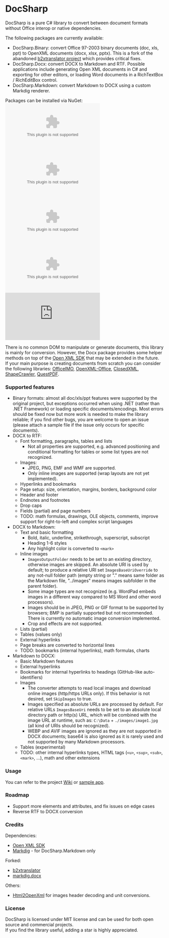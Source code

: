 # DocSharp

DocSharp is a pure C# library to convert between document formats without Office interop or native dependencies.

The following packages are currently available:

- DocSharp.Binary: convert Office 97-2003 binary documents (doc, xls, ppt) to OpenXML documents (docx, xlsx, pptx). This is a fork of the abandoned [b2xtranslator project](https://github.com/EvolutionJobs/b2xtranslator) which provides critical fixes. 
- DocSharp.Docx: convert DOCX to Markdown and RTF. Possible applications include generating Open XML documents in C# and exporting for other editors, or loading Word documents in a RichTextBox / RichEditBox control.
- DocSharp.Markdown: convert Markdown to DOCX using a custom Markdig renderer.

Packages can be installed via NuGet:  
[![NuGet](https://img.shields.io/nuget/vpre/DocSharp.Binary.Doc?style=flat-square&label=DocSharp.Binary.Doc)](https://www.nuget.org/packages/DocSharp.Binary.Doc/) 
[![NuGet](https://img.shields.io/nuget/vpre/DocSharp.Binary.Xls?style=flat-square&label=DocSharp.Binary.Xls)](https://www.nuget.org/packages/DocSharp.Binary.Xls/)
[![NuGet](https://img.shields.io/nuget/vpre/DocSharp.Binary.Ppt?style=flat-square&label=DocSharp.Binary.Ppt)](https://www.nuget.org/packages/DocSharp.Binary.Ppt/)
[![NuGet](https://img.shields.io/nuget/vpre/DocSharp.Docx?style=flat-square&label=DocSharp.Docx)](https://www.nuget.org/packages/DocSharp.Docx/)
[![NuGet](https://img.shields.io/nuget/vpre/DocSharp.Markdown?style=flat-square&label=DocSharp.Markdown)](https://www.nuget.org/packages/DocSharp.Markdown/)

There is no common DOM to manipulate or generate documents, this library is mainly for conversion. However, the Docx package provides some helper methods on top of the [Open XML SDK](https://github.com/dotnet/Open-XML-SDK) that may be extended in the future.  
If your main purpose is creating documents from scratch you can consider the following libraries: [OfficeIMO](https://github.com/EvotecIT/OfficeIMO), [OpenXML-Office](https://github.com/DraviaVemal/OpenXML-Office), [ClosedXML](https://github.com/ClosedXML/ClosedXML), [ShapeCrawler](https://github.com/ShapeCrawler/ShapeCrawler), [QuestPDF](https://github.com/QuestPDF/QuestPDF).

### Supported features

- Binary formats: almost all doc/xls/ppt features were supported by the original project, but exceptions occurred when using .NET (rather than .NET Framework) or loading specific documents/encodings. Most errors should be fixed now but more work is needed to make the library reliable; if you find other bugs, you are welcome to open an issue (please attach a sample file if the issue only occurs for specific documents).
- DOCX to RTF: 
  * Font formatting, paragraphs, tables and lists
    - Not all properties are supported, e.g. advanced positioning and conditional formatting for tables or some list types are not recognized.  
  * Images:
    - JPEG, PNG, EMF and WMF are supported. 
    - Only inline images are supported (wrap layouts are not yet implemented).
  * Hyperlinks and bookmarks
  * Page setup: size, orientation, margins, borders, background color
  * Header and footer
  * Endnotes and footnotes
  * Drop caps
  * Fields (partial) and page numbers
  * TODO: math formulas, drawings, OLE objects, comments, improve support for right-to-left and complex script languages
- DOCX to Markdown:
  * Text and basic formatting
    - Bold, italic, underline, strikethrough, superscript, subscript
    - Heading 1-6 styles
    - Any highlight color is converted to `<mark>`
  * Inline images
    - `ImagesOutputFolder` needs to be set to an existing directory, otherwise images are skipped. An absolute URI is used by default; to produce a relative URI set `ImagesBaseUriOverride` to any not-null folder path (empty string or "." means same folder as the Markdown file, "../images" means images subfolder in the parent folder).
    - Some image types are not recognized (e.g. WordPad embeds images in a different way compared to MS Word and other word processors).
    - Images should be in JPEG, PNG or GIF format to be supported by browsers; BMP is partially supported but not recommended. There is currently no automatic image conversion implemented.
    - Crop and effects are not supported.
  * Lists (partial)
  * Tables (values only)
  * External hyperlinks
  * Page breaks are converted to horizontal lines
  * TODO: bookmarks (internal hyperlinks), math formulas, charts
- Markdown to DOCX:
  * Basic Markdown features
  * External hyperlinks
  * Bookmarks for internal hyperlinks to headings (GitHub-like auto-identifiers)
  * Images
    - The converter attempts to read local images and download online images (http/https URLs only). If this behavior is not desired, set `SkipImages` to true.
    - Images specified as absolute URLs are processed by default. For relative URLs `ImagesBaseUri` needs to be set to an absolute local directory path or http(s) URL, which will be combined with the image URL at runtime, such as: `C:\Data` + `./images/image1.jpg` (all kind of URIs should be recognized).
    - WEBP and AVIF images are ignored as they are not supported in DOCX documents; base64 is also ignored as it is rarely used and not supported by many Markdown processors.
  * Tables (experimental)
  * TODO: other internal hyperlinks types, HTML tags (`<u>`, `<sup>`, `<sub>`, `<mark>`, ...), math and other extensions

### Usage

You can refer to the project [Wiki](https://github.com/manfromarce/DocSharp/wiki) or [sample app](https://github.com/manfromarce/DocSharp/tree/main/samples/WpfApp1).

### Roadmap

- Support more elements and attributes, and fix issues on edge cases
- Reverse RTF to DOCX conversion

### Credits

Dependencies: 
- [Open XML SDK](https://github.com/dotnet/Open-XML-SDK)
- [Markdig](https://github.com/xoofx/markdig) - for DocSharp.Markdown only

Forked: 
- [b2xtranslator](https://github.com/EvolutionJobs/b2xtranslator)
- [markdig.docx](https://github.com/morincer/markdig.docx)

Others:
- [Html2OpenXml](https://github.com/onizet/html2openxml) for images header decoding and unit conversions.

### License

DocSharp is licensed under MIT license and can be used for both open source and commercial projects.  
If you find the library useful, adding a star is highly appreciated.
